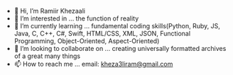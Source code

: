 - 👋 Hi, I’m Ramiir Khezaali
- 👀 I’m interested in ... the function of reality
- 🌱 I’m currently learning ... fundamental coding skills(Python, Ruby, JS, Java, C, C++, C#, Swift, HTML/CSS, XML, JSON, Functional Programming, Object-Oriented, Aspect-Oriented) 
- 💞️ I’m looking to collaborate on ... creating universally formatted archives of a great many things
- 📫 How to reach me ... email: kheza3liram@gmail.com

<!---
Ramiir/Ramiir is a ✨ special ✨ repository because its `README.md` (this file) appears on your GitHub profile.
You can click the Preview link to take a look at your changes.
--->
